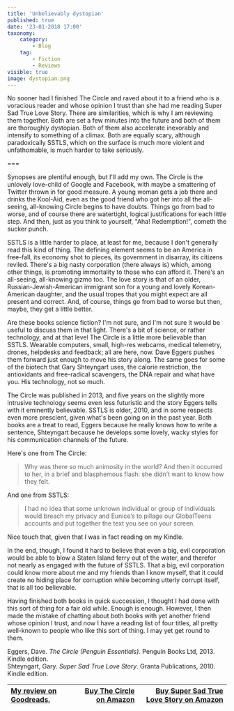 ```yaml
---
title: 'Unbelievably dystopian'
published: true
date: '23-01-2018 17:00'
taxonomy:
    category:
        - Blog
    tag:
        - Fiction
        - Reviews
visible: true
image: dystopian.png
---
```


No sooner had I finished The Circle and raved about it to a friend who is a voracious reader and whose opinion I trust than she had me reading Super Sad True Love Story. There are similarities, which is why I am reviewing them together. Both are set a few minutes into the future and both of them are thoroughly dystopian. Both of them also accelerate inexorably and intensify to something of a climax. Both are equally scary, although paradoxically SSTLS, which on the surface is much more violent and unfathomable, is much harder to take seriously.

===

Synopses are plentiful enough, but I'll add my own. The Circle is the unlovely love-child of Google and Facebook, with maybe a smattering of Twitter thrown in for good measure. A young woman gets a job there and drinks the Kool-Aid, even as the good friend who got her into all the all-seeing, all-knowing Circle begins to have doubts. Things go from bad to worse, and of course there are watertight, logical justifications for each little step. And then, just as you think to yourself, "Aha! Redemption!", cometh the sucker punch.

SSTLS is a little harder to place, at least for me, because I don't generally read this kind of thing. The defining element seems to be an America in free-fall, its economy shot to pieces, its government in disarray, its citizens reviled. There's a big nasty corporation (there always is) which, among other things, is promoting immortality to those who can afford it. There's an all-seeing, all-knowing gizmo too. The love story is that of an older, Russian-Jewish-American immigrant son for a young and lovely Korean-American daughter, and the usual tropes that you might expect are all present and correct. And, of course, things go from bad to worse but then, maybe, they get a little better.

Are these books science fiction? I'm not sure, and I'm not sure it would be useful to discuss them in that light. There's a bit of science, or rather technology, and at that level The Circle is a little more believable than SSTLS. Wearable computers, small, high-res webcams, medical telemetry, drones, helpdesks and feedback; all are here, now. Dave Eggers pushes them forward just enough to move his story along. The same goes for some of the biotech that Gary Shteyngart uses, the calorie restriction, the antioxidants and free-radical scavengers, the DNA repair and what have you. His technology, not so much. 

The Circle was published in 2013, and five years on the slightly more intrusive technology seems even less futuristic and the story Eggers tells with it eminently believable. SSTLS is older, 2010, and in some respects even more prescient, given what's been going on in the past year. Both books are a treat to read, Eggers because he really knows how to write a sentence, Shteyngart because he develops some lovely, wacky styles for his communication channels of the future. 

Here's one from The Circle:

> Why was there so much animosity in the world? And then it occurred to her, in a brief and blasphemous flash: she didn’t want to know how they felt.

And one from SSTLS:

 >I had no idea that some unknown individual or group of individuals would breach my privacy and Eunice’s to pillage our GlobalTeens accounts and put together the text you see on your screen.

Nice touch that, given that I was in fact reading on my Kindle.

In the end, though, I found it hard to believe that even a big, evil corporation would be able to blow a Staten Island ferry out of the water, and therefor not nearly as engaged with the future of SSTLS. That a big, evil corporation could know more about me and my friends than I know myself, that it could create no hiding place for corruption while becoming utterly corrupt itself, that is all too believable. 

Having finished both books in quick succession, I thought I had done with this sort of thing for a fair old while. Enough is enough. However, I then made the mistake of chatting about both books with yet another friend whose opinion I trust, and now I have a reading list of four titles, all pretty well-known to people who like this sort of thing. I may yet get round to them.

<div class="citation">
Eggers, Dave. <i>The Circle (Penguin Essentials)</i>. Penguin Books Ltd, 2013. Kindle edition.
</div>
            
<div class="citation">
Shteyngart, Gary. <i>Super Sad True Love Story</i>. Granta Publications, 2010. Kindle edition.
</div>

| <a href="https://www.goodreads.com/review/show/2203425226">My review on Goodreads.</a> | [Buy The Circle on Amazon](http://amzn.to/2E0IpBx) | [Buy Super Sad True Love Story on Amazon](http://amzn.to/2BoPFEC) |
|:- | -: | -: |